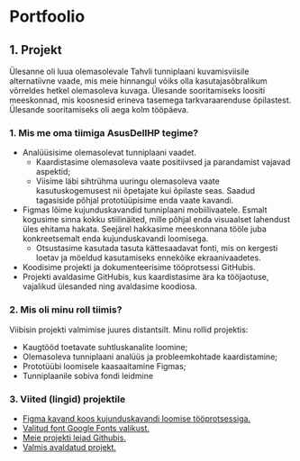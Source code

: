 # Portfoolio


## 1. Projekt
Ülesanne oli luua olemasolevale Tahvli tunniplaani kuvamisviisile alternatiivne vaade, mis meie hinnangul võiks olla kasutajasõbralikum võrreldes hetkel olemasoleva kuvaga. Ülesande sooritamiseks loositi meeskonnad, mis koosnesid erineva tasemega tarkvaraarenduse õpilastest. Ülesande sooritamiseks oli aega kolm tööpäeva.

### **1. Mis me oma tiimiga AsusDellHP tegime?**
+ Analüüsisime olemasolevat tunniplaani vaadet.
  + Kaardistasime olemasoleva vaate positiivsed ja parandamist vajavad aspektid;
  + Viisime läbi sihtrühma uuringu olemasoleva vaate kasutuskogemusest nii õpetajate kui õpilaste seas. Saadud tagasiside põhjal prototüüpisime enda vaate kavandi.
+ Figmas lõime kujunduskavandid tunniplaani mobiilivaatele. Esmalt kogusime sinna kokku stiilinäited, mille põhjal enda visuaalset lahendust üles ehitama hakata. Seejärel hakkasime meeskonnana tööle juba konkreetsemalt enda kujunduskavandi loomisega. 
  + Otsustasime kasutada tasuta kättesaadavat fonti, mis on kergesti loetav ja möeldud kasutamiseks ennekõike ekraanivaadetes.
+ Koodisime projekti ja dokumenteerisime tööprotsessi GitHubis.
+ Projekti avaldasime GitHubis, kus kaardistasime ära ka tööjaotuse, vajalikud ülesanded ning avaldasime koodiosa.
  
### **2. Mis oli minu roll tiimis?**

Viibisin projekti valmimise juures distantsilt. Minu rollid projektis:  
+ Kaugtööd toetavate suhtluskanalite loomine;
+ Olemasoleva tunniplaani analüüs ja probleemkohtade kaardistamine;
+ Prototüübi loomisele kaasaaitamine Figmas;  
+ Tunniplaanile sobiva fondi leidmine

### **3. Viited (lingid) projektile**

+ [Figma kavand koos kujunduskavandi loomise tööprotsessiga.](https://www.figma.com/file/dV9jhXDDsPuNlxvRjtMMqL/AsusDellHP?node-id=0%3A1)
+ [Valitud font Google Fonts valikust.](https://fonts.google.com/specimen/Red+Hat+Display)
+ [Meie projekti leiad Githubis.](https://github.com/CyberErol/AsusDellHP)
+ [Valmis avaldatud projekt.](https://ta19trumm.itmajakas.ee/Tunniplaan/#Koduleht)
